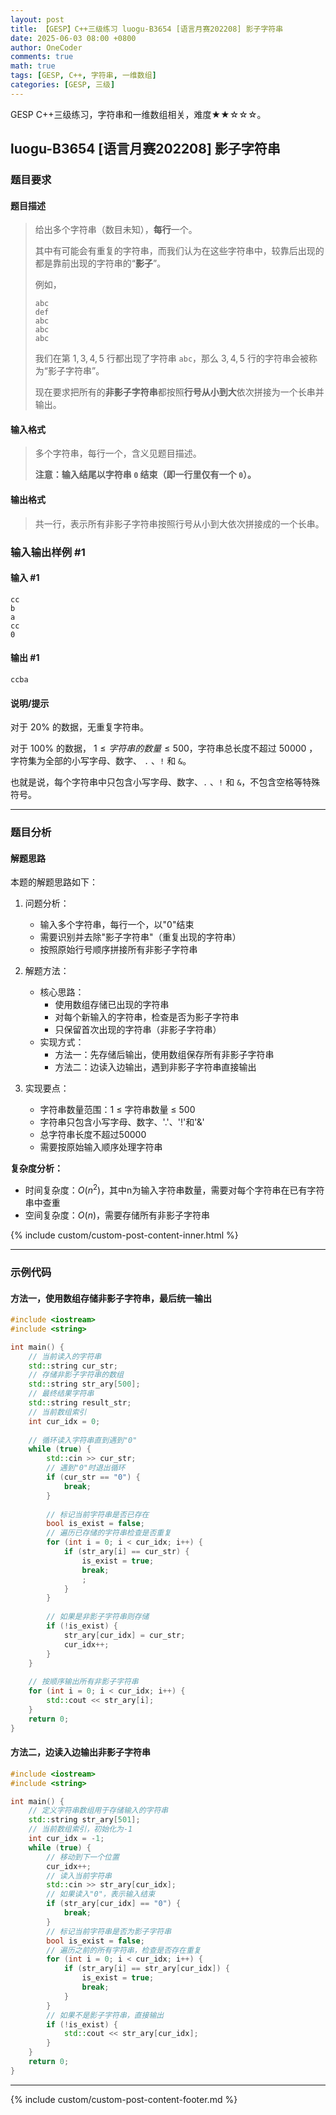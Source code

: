 ```yaml
---
layout: post
title: 【GESP】C++三级练习 luogu-B3654 [语言月赛202208] 影子字符串
date: 2025-06-03 08:00 +0800
author: OneCoder
comments: true
math: true
tags: [GESP, C++, 字符串, 一维数组]
categories: [GESP, 三级]
---
```

GESP C++三级练习，字符串和一维数组相关，难度★★☆☆☆。

<!--more-->

## luogu-B3654 [语言月赛202208] 影子字符串

### 题目要求

#### 题目描述

>给出多个字符串（数目未知），**每行**一个。
>
>其中有可能会有重复的字符串，而我们认为在这些字符串中，较靠后出现的都是靠前出现的字符串的“**影子**”。
>
>例如，
>
>```plain
>abc
>def
>abc
>abc
>abc
>```
>
>我们在第 $1,3,4,5$ 行都出现了字符串 `abc`，那么 $3,4,5$ 行的字符串会被称为“影子字符串”。
>
>现在要求把所有的**非影子字符串**都按照**行号从小到大**依次拼接为一个长串并输出。

#### 输入格式

>多个字符串，每行一个，含义见题目描述。
>
>**注意：输入结尾以字符串 `0` 结束（即一行里仅有一个 `0`）。**

#### 输出格式

>共一行，表示所有非影子字符串按照行号从小到大依次拼接成的一个长串。

### 输入输出样例 #1

#### 输入 #1

```plain
cc
b
a
cc
0
```

#### 输出 #1

```plain
ccba
```

#### 说明/提示

对于 $20\%$ 的数据，无重复字符串。

对于 $100\%$ 的数据， $1\leq 字符串的数量\leq 500$，字符串总长度不超过 $50000$ ，字符集为全部的小写字母、数字、 `.` 、`!` 和 `&`。

也就是说，每个字符串中只包含小写字母、数字、`.` 、`!` 和 `&`，不包含空格等特殊符号。

---

### 题目分析

#### 解题思路

本题的解题思路如下：

1. 问题分析：
   - 输入多个字符串，每行一个，以"0"结束
   - 需要识别并去除"影子字符串"（重复出现的字符串）
   - 按照原始行号顺序拼接所有非影子字符串

2. 解题方法：
   - 核心思路：
     - 使用数组存储已出现的字符串
     - 对每个新输入的字符串，检查是否为影子字符串
     - 只保留首次出现的字符串（非影子字符串）
   - 实现方式：
     - 方法一：先存储后输出，使用数组保存所有非影子字符串
     - 方法二：边读入边输出，遇到非影子字符串直接输出

3. 实现要点：
   - 字符串数量范围：1 ≤ 字符串数量 ≤ 500
   - 字符串只包含小写字母、数字、'.'、'!'和'&'
   - 总字符串长度不超过50000
   - 需要按原始输入顺序处理字符串

**复杂度分析：**

- 时间复杂度：$O(n^2)$，其中n为输入字符串数量，需要对每个字符串在已有字符串中查重
- 空间复杂度：$O(n)$，需要存储所有非影子字符串

{% include custom/custom-post-content-inner.html %}

---

### 示例代码

#### 方法一，使用数组存储非影子字符串，最后统一输出

```cpp
#include <iostream>
#include <string>

int main() {
    // 当前读入的字符串
    std::string cur_str;
    // 存储非影子字符串的数组
    std::string str_ary[500];
    // 最终结果字符串
    std::string result_str;
    // 当前数组索引
    int cur_idx = 0;
    
    // 循环读入字符串直到遇到"0"
    while (true) {
        std::cin >> cur_str;
        // 遇到"0"时退出循环
        if (cur_str == "0") {
            break;
        }
        
        // 标记当前字符串是否已存在
        bool is_exist = false;
        // 遍历已存储的字符串检查是否重复
        for (int i = 0; i < cur_idx; i++) {
            if (str_ary[i] == cur_str) {
                is_exist = true;
                break;
                ;
            }
        }
        
        // 如果是非影子字符串则存储
        if (!is_exist) {
            str_ary[cur_idx] = cur_str;
            cur_idx++;
        }
    }
    
    // 按顺序输出所有非影子字符串
    for (int i = 0; i < cur_idx; i++) {
        std::cout << str_ary[i];
    }
    return 0;
}
```

#### 方法二，边读入边输出非影子字符串

```cpp
#include <iostream>
#include <string>

int main() {
    // 定义字符串数组用于存储输入的字符串
    std::string str_ary[501];
    // 当前数组索引，初始化为-1
    int cur_idx = -1;
    while (true) {
        // 移动到下一个位置
        cur_idx++;
        // 读入当前字符串
        std::cin >> str_ary[cur_idx];
        // 如果读入"0"，表示输入结束
        if (str_ary[cur_idx] == "0") {
            break;
        }
        // 标记当前字符串是否为影子字符串
        bool is_exist = false;
        // 遍历之前的所有字符串，检查是否存在重复
        for (int i = 0; i < cur_idx; i++) {
            if (str_ary[i] == str_ary[cur_idx]) {
                is_exist = true;
                break;
            }
        }
        // 如果不是影子字符串，直接输出
        if (!is_exist) {
            std::cout << str_ary[cur_idx];
        }
    }
    return 0;
}
```

---

{% include custom/custom-post-content-footer.md %}
